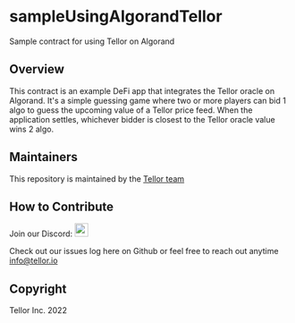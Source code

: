 # sampleUsingAlgorandTellor
Sample contract for using Tellor on Algorand

## Overview
This contract is an example DeFi app that integrates the Tellor oracle on Algorand. It's a simple guessing game where two or more players can bid 1 algo to guess the upcoming value of a Tellor price feed. When the application settles, whichever bidder is closest to the Tellor oracle value wins 2 algo.

## Maintainers <a name="maintainers"> </a>
This repository is maintained by the [Tellor team](https://github.com/orgs/tellor-io/people)


## How to Contribute<a name="how2contribute"> </a>
Join our Discord:
[<img src="https://raw.githubusercontent.com/tellor-io/tellorX/main/public/discord.png" width="24" height="24">](https://discord.gg/E5y6SZ8UV8)

Check out our issues log here on Github or feel free to reach out anytime [info@tellor.io](mailto:info@tellor.io)

## Copyright

Tellor Inc. 2022
